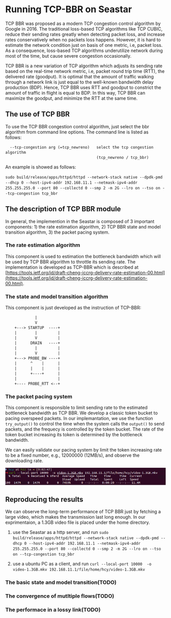 Running TCP-BBR on Seastar
======================

TCP BBR was proposed as a modern TCP congestion control algorithm by Google in 2016. The traditional loss-based TCP algorithms like TCP CUBIC, reduce their sending rates greatly when detecting packet loss, and increase rates conservatively when no packets loss happens. However, it is hard to estimate the network condition just on basis of one metric, i.e, packet loss. As a consequence, loss-based TCP algorithms underutilize network during most of the time, but cause severe congestion occasionally.

TCP BBR is a new variation of TCP algorithm which adjusts its sending rate based on the real-time network metric, i.e, packet round trip time (RTT), the delivered rate (goodput). It is optimal that the amount of traffic walking through a network link is just equal to the well-known bandwidth delay production (BDP). Hence, TCP BBR uses RTT and goodput to constrict the amount of traffic in flight is equal to BDP. In this way, TCP BBR can maximize the goodput, and minimize the RTT at the same time.

## The use of TCP BBR


To use the TCP BBR congestion control algorithm, just select the bbr algorithm from command line options. The command line is listed as follows:

```TCP congestion algorithm options:
  --tcp-congestion arg (=tcp_newreno)   select the tcp congestion algorithm 
                                        (tcp_newreno / tcp_bbr)
```

An example is showed as follows:

`sudo build/release/apps/httpd/httpd --network-stack native --dpdk-pmd --dhcp 0 --host-ipv4-addr 192.168.11.1 --netmask-ipv4-addr 255.255.255.0 --port 80 --collectd 0 --smp 2 -m 2G --lro on --tso on --tcp-congestion tcp_bbr`


## The description of TCP BBR module

In general, the implemention in the Seastar is composed of 3 important components: 1) the rate estimation algorithm, 2) TCP BBR state and model transition algorithm, 3) the packet pacing system.

### The rate estimation algorithm 

This component is used to estimation the bottleneck bandwidth which will be used by TCP BBR algorithm to throttle its sending rate. The implementation is developed as TCP-BBR which is described at [https://tools.ietf.org/id/draft-cheng-iccrg-delivery-rate-estimation-00.html](https://tools.ietf.org/id/draft-cheng-iccrg-delivery-rate-estimation-00.html).

### The state and model transition algorithm

This component is just developed as the instruction of TCP-BBR:

```
             |
             V
    +---> STARTUP  ----+
    |        |         |
    |        V         |
    |      DRAIN   ----+
    |        |         |
    |        V         |
    +---> PROBE_BW ----+
    |      ^    |      |
    |      |    |      |
    |      +----+      |
    |                  |
    +---- PROBE_RTT <--+

```

### The packet pacing system

This component is responsible to limit sending rate to the estimated bottleneck bandwidth as TCP BBR. We develop a classic token bucket to pacing overspeed packets. In our implemantation, we use the function `try_output()` to control the time when the system calls the `output()` to send packets, and the frequecy is controlled by the token bucket. The rate of the token bucket increasing its token is determined by the bottleneck bandwidth.

We can easily validate our pacing system by limit the token increasing rate to be a fixed number, e.g., 12000000 (12MB/s), and observe the downloading rate.

![rate-limiting](token_bucket_rate_limiting.PNG)




## Reproducing the results 

We can observe the long-term performance of TCP BBR just by fetching a large video, which makes the transmission last long enough. In our exprimentaion, a 1.3GB video file is placed under the home directory.

1. use the Seastar as a http server, and run `sudo build/release/apps/httpd/httpd --network-stack native --dpdk-pmd --dhcp 0 --host-ipv4-addr 192.168.11.1 --netmask-ipv4-addr 255.255.255.0 --port 80 --collectd 0 --smp 2 -m 2G --lro on --tso on --tcp-congestion tcp_bbr ` 

2. use a ubuntu PC as a client, and run `curl --local-port 10000  -o video-1.3GB.mkv 192.168.11.1/file/home/hcy/video-1.3GB.mkv`

### The basic state and model transition(TODO)

### The convergence of mutltiple flows(TODO)

### The performace in a lossy link(TODO)